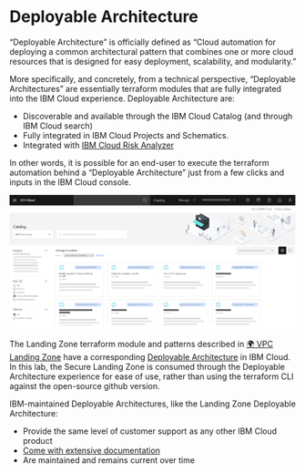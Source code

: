 # Deployable Architecture

“Deployable Architecture” is officially defined as “Cloud automation for deploying a common architectural pattern that combines one or more cloud resources that is designed for easy deployment, scalability, and modularity.”

More specifically, and concretely, from a technical perspective, “Deployable Architectures” are essentially terraform modules that are fully integrated into the IBM Cloud experience. Deployable Architecture are:

- Discoverable and available through the IBM Cloud Catalog (and through IBM Cloud search)
- Fully integrated in IBM Cloud Projects and Schematics.
- Integrated with [IBM Cloud Risk Analyzer](https://cloud.ibm.com/docs/code-risk-analyzer-cli-plugin?topic=code-risk-analyzer-cli-plugin-cra-cli-plugin#terraform-command)

In other words, it is possible for an end-user to execute the terraform automation behind a “Deployable Architecture” just from a few clicks and inputs in the IBM Cloud console.

![Deployable Architecture console](../images/about-deployable-arch.png)

The Landing Zone terraform module and patterns described in [🌍 VPC Landing Zone](./about/20-vpc-landing-zone.md) have a corresponding [Deployable Architecture](https://cloud.ibm.com/docs/secure-infrastructure-vpc?topic=secure-infrastructure-vpc-overview) in IBM Cloud. In this lab, the Secure Landing Zone is consumed through the Deployable Architecture experience for ease of use, rather than using the terraform CLI against the open-source github version.

IBM-maintained Deployable Architectures, like the Landing Zone Deployable Architecture:

- Provide the same level of customer support as any other IBM Cloud product
- [Come with extensive documentation](https://cloud.ibm.com/docs/secure-infrastructure-vpc?topic=secure-infrastructure-vpc-overview)
- Are maintained and remains current over time
